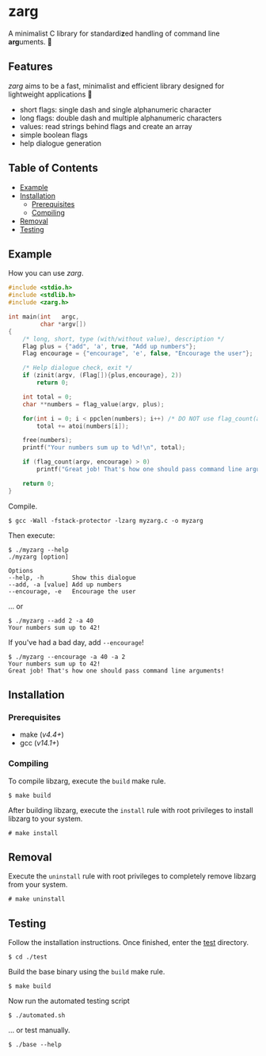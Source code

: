# zarg

A minimalist C library for standardi**z**ed handling of command line **arg**uments. 🚀

## Features

*zarg* aims to be a fast, minimalist and efficient library designed for lightweight applications 🍃

- short flags: single dash and single alphanumeric character
- long flags: double dash and multiple alphanumeric characters
- values: read strings behind flags and create an array
- simple boolean flags
- help dialogue generation

## Table of Contents

- [Example](#example)
- [Installation](#installation)
  - [Prerequisites](#prerequisites)
  - [Compiling](#compiling)
- [Removal](#removal)
- [Testing](#testing)

## Example

How you can use *zarg*.

```c
#include <stdio.h>
#include <stdlib.h>
#include <zarg.h>

int main(int   argc,
         char *argv[])
{
    /* long, short, type (with/without value), description */
    Flag plus = {"add", 'a', true, "Add up numbers"};
    Flag encourage = {"encourage", 'e', false, "Encourage the user"};

    /* Help dialogue check, exit */
    if (zinit(argv, (Flag[]){plus,encourage}, 2))
        return 0;

    int total = 0;
    char **numbers = flag_value(argv, plus);

    for(int i = 0; i < ppclen(numbers); i++) /* DO NOT use flag_count(argv, plus) */
        total += atoi(numbers[i]);

    free(numbers);
    printf("Your numbers sum up to %d!\n", total);

    if (flag_count(argv, encourage) > 0)
        printf("Great job! That's how one should pass command line arguments!\n");

    return 0;
}
```

Compile.

```
$ gcc -Wall -fstack-protector -lzarg myzarg.c -o myzarg
```

Then execute:

```
$ ./myzarg --help
./myzarg [option]

Options
--help, -h        Show this dialogue
--add, -a [value] Add up numbers
--encourage, -e   Encourage the user
```

… or

```
$ ./myzarg --add 2 -a 40
Your numbers sum up to 42!
```

If you've had a bad day, add `--encourage`!

```
$ ./myzarg --encourage -a 40 -a 2
Your numbers sum up to 42!
Great job! That's how one should pass command line arguments!
```

## Installation

### Prerequisites

- make (*v4.4+*)
- gcc (*v14.1+*)

### Compiling

To compile libzarg, execute the `build` make rule.

```
$ make build
```

After building libzarg, execute the `install` rule with root privileges to install libzarg to your system.

```
# make install
```

## Removal

Execute the `uninstall` rule with root privileges to completely remove libzarg from your system.

```
# make uninstall
```

## Testing

Follow the installation instructions. Once finished, enter the [test](/test) directory.

```
$ cd ./test
```

Build the base binary using the `build` make rule.

```
$ make build
```

Now run the automated testing script

```
$ ./automated.sh
```

… or test manually.

```
$ ./base --help
```
